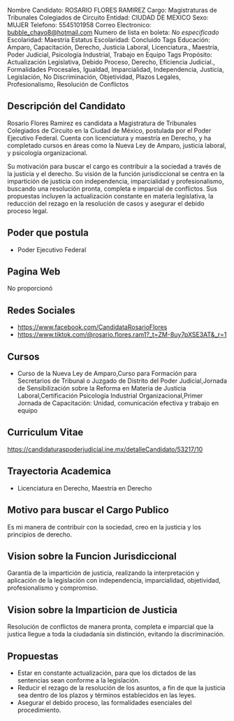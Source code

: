 Nombre Candidato: ROSARIO FLORES RAMIREZ
Cargo: Magistraturas de Tribunales Colegiados de Circuito
Entidad: CIUDAD DE MEXICO
Sexo: MUJER
Telefono: 5545101958
Correo Electronico: bubble_chayo8@hotmail.com
Numero de lista en boleta: *No especificado*
Escolaridad: Maestría
Estatus Escolaridad: Concluido
Tags Educación: Amparo, Capacitación, Derecho, Justicia Laboral, Licenciatura., Maestría, Poder Judicial, Psicología Industrial, Trabajo en Equipo
Tags Propósito: Actualización Legislativa, Debido Proceso, Derecho, Eficiencia Judicial., Formalidades Procesales, Igualdad, Imparcialidad, Independencia, Justicia, Legislación, No Discriminación, Objetividad, Plazos Legales, Profesionalismo, Resolución de Conflictos


## Descripción del Candidato 

Rosario Flores Ramirez es candidata a Magistratura de Tribunales Colegiados de Circuito en la Ciudad de México, postulada por el Poder Ejecutivo Federal. Cuenta con licenciatura y maestría en Derecho, y ha completado cursos en áreas como la Nueva Ley de Amparo, justicia laboral, y psicología organizacional.

Su motivación para buscar el cargo es contribuir a la sociedad a través de la justicia y el derecho.  Su visión de la función jurisdiccional se centra en la impartición de justicia con independencia, imparcialidad y profesionalismo, buscando una resolución pronta, completa e imparcial de conflictos. Sus propuestas incluyen la actualización constante en materia legislativa, la reducción del rezago en la resolución de casos y asegurar el debido proceso legal.


## Poder que postula

- Poder Ejecutivo Federal


## Pagina Web

No proporcionó


## Redes Sociales

- https://www.facebook.com/CandidataRosarioFlores
- https://www.tiktok.com/@rosario.flores.ram1?_t=ZM-8uy7pXSE3AT&_r=1


## Cursos

- Curso de la Nueva Ley de Amparo,Curso para Formación para Secretarios de Tribunal o Juzgado de Distrito del Poder Judicial,Jornada de Sensibilización sobre la Reforma en Materia de Justicia Laboral,Certificación Psicología Industrial Organizacional,Primer Jornada de Capacitación: Unidad, comunicación efectiva y trabajo en equipo


## Curriculum Vitae

https://candidaturaspoderjudicial.ine.mx/detalleCandidato/53217/10


## Trayectoria Academica

- Licenciatura en Derecho, Maestría en Derecho


## Motivo para buscar el Cargo Publico

Es mi manera de contribuir con la sociedad, creo en la justicia y los principios de derecho.


## Vision sobre la Funcion Jurisdiccional

Garantía de la impartición de justicia, realizando la interpretación y aplicación de la legislación con independencia, imparcialidad, objetividad, profesionalismo y compromiso.


## Vision sobre la Imparticion de Justicia

Resolución de conflictos de manera pronta, completa e imparcial que la justica llegue a toda la ciudadanía sin distinción, evitando la discriminación.


## Propuestas

- Estar en constante actualización, para que los dictados de las sentencias sean conforme a la legislación.
- Reducir el rezago de la resolución de los asuntos, a fin de que la justicia sea dentro de los plazos y términos establecidos en las leyes.
- Asegurar el debido proceso, las formalidades esenciales del procedimiento.

